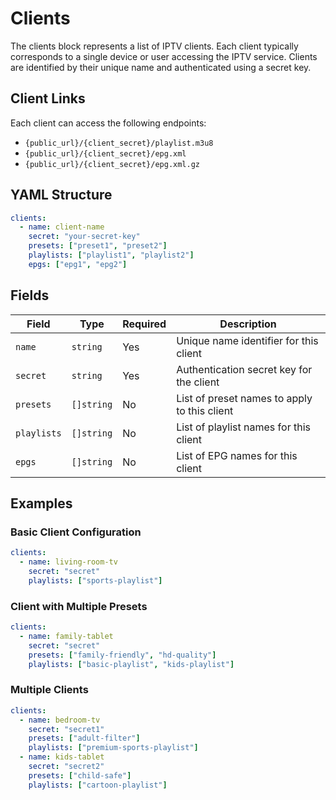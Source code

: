 # Clients

The clients block represents a list of IPTV clients. Each client typically corresponds to a single device or user accessing the IPTV service. Clients are identified by their unique name and authenticated using a secret key.


## Client Links

Each client can access the following endpoints:

- `{public_url}/{client_secret}/playlist.m3u8`
- `{public_url}/{client_secret}/epg.xml`
- `{public_url}/{client_secret}/epg.xml.gz`

## YAML Structure

```yaml
clients:
  - name: client-name
    secret: "your-secret-key"
    presets: ["preset1", "preset2"]
    playlists: ["playlist1", "playlist2"]
    epgs: ["epg1", "epg2"]
```

## Fields

| Field           | Type       | Required | Description                                    |
|-----------------|------------|----------|------------------------------------------------|
| `name`          | `string`   | Yes      | Unique name identifier for this client        |
| `secret`        | `string`   | Yes      | Authentication secret key for the client      |
| `presets`       | `[]string` | No       | List of preset names to apply to this client  |
| `playlists`     | `[]string` | No       | List of playlist names for this client        |
| `epgs`          | `[]string` | No       | List of EPG names for this client             |

## Examples

### Basic Client Configuration

```yaml
clients:
  - name: living-room-tv
    secret: "secret"
    playlists: ["sports-playlist"]
```

### Client with Multiple Presets

```yaml
clients:
  - name: family-tablet
    secret: "secret"
    presets: ["family-friendly", "hd-quality"]
    playlists: ["basic-playlist", "kids-playlist"]
```

### Multiple Clients

```yaml
clients:
  - name: bedroom-tv
    secret: "secret1"
    presets: ["adult-filter"]
    playlists: ["premium-sports-playlist"]
  - name: kids-tablet
    secret: "secret2"
    presets: ["child-safe"]
    playlists: ["cartoon-playlist"]
```